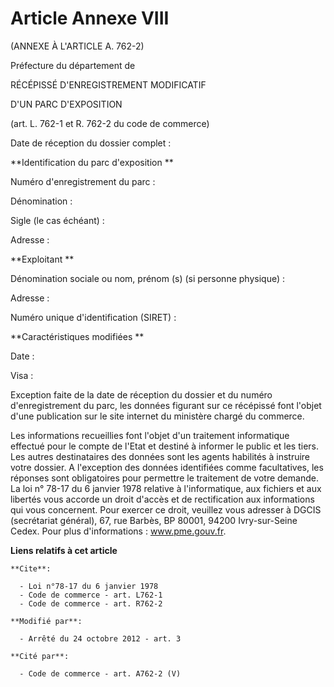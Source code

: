 # Article Annexe VIII

(ANNEXE À L'ARTICLE A. 762-2) 

Préfecture du département de 

RÉCÉPISSÉ D'ENREGISTREMENT MODIFICATIF 

D'UN PARC D'EXPOSITION 

(art. L. 762-1 et R. 762-2 du code de commerce) 

Date de réception du dossier complet : 

**Identification du parc d'exposition **

Numéro d'enregistrement du parc : 

Dénomination : 

Sigle (le cas échéant) : 

Adresse : 

**Exploitant **

Dénomination sociale ou nom, prénom (s) (si personne physique) : 

Adresse : 

Numéro unique d'identification (SIRET) : 

**Caractéristiques modifiées **

Date : 

Visa : 

Exception faite de la date de réception du dossier et du numéro d'enregistrement du parc, les données figurant sur ce
récépissé font l'objet d'une publication sur le site internet du ministère chargé du commerce. 

Les informations recueillies font l'objet d'un traitement informatique effectué pour le compte de l'Etat et destiné à
informer le public et les tiers. Les autres destinataires des données sont les agents habilités à instruire votre dossier. A
l'exception des données identifiées comme facultatives, les réponses sont obligatoires pour permettre le traitement de votre
demande. La loi n° 78-17 du 6 janvier 1978 relative à l'informatique, aux fichiers et aux libertés vous accorde un droit
d'accès et de rectification aux informations qui vous concernent. Pour exercer ce droit, veuillez vous adresser à DGCIS
(secrétariat général), 67, rue Barbès, BP 80001, 94200 Ivry-sur-Seine Cedex. Pour plus d'informations :  www.pme.gouv.fr.

**Liens relatifs à cet article**

	**Cite**:

	  - Loi n°78-17 du 6 janvier 1978
	  - Code de commerce - art. L762-1
	  - Code de commerce - art. R762-2

	**Modifié par**:

	  - Arrêté du 24 octobre 2012 - art. 3

	**Cité par**:

	  - Code de commerce - art. A762-2 (V)
